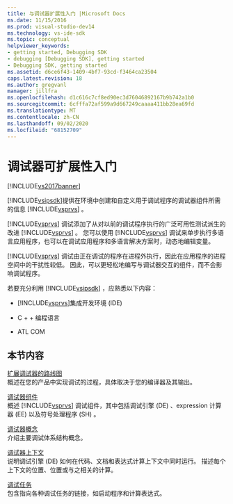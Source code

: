 ```yaml
---
title: 与调试器扩展性入门 |Microsoft Docs
ms.date: 11/15/2016
ms.prod: visual-studio-dev14
ms.technology: vs-ide-sdk
ms.topic: conceptual
helpviewer_keywords:
- getting started, Debugging SDK
- debugging [Debugging SDK], getting started
- Debugging SDK, getting started
ms.assetid: d6ce6f43-1409-4bf7-93cd-f3464ca23504
caps.latest.revision: 18
ms.author: gregvanl
manager: jillfra
ms.openlocfilehash: d1c616c7cf8ed90ec3d76046892167b9b742a1b0
ms.sourcegitcommit: 6cfffa72af599a9d667249caaaa411bb28ea69fd
ms.translationtype: MT
ms.contentlocale: zh-CN
ms.lasthandoff: 09/02/2020
ms.locfileid: "68152709"
---
```

# <a name="getting-started-with-debugger-extensibility"></a>调试器可扩展性入门
[!INCLUDE[vs2017banner](../../includes/vs2017banner.md)]

[!INCLUDE[vsipsdk](../../includes/vsipsdk-md.md)]提供在环境中创建和自定义用于调试程序的调试器组件所需的信息 [!INCLUDE[vsprvs](../../includes/vsprvs-md.md)] 。  
  
 [!INCLUDE[vsprvs](../../includes/vsprvs-md.md)] 调试添加了从对以前的调试程序执行的广泛可用性测试派生的改进 [!INCLUDE[vsprvs](../../includes/vsprvs-md.md)] 。 您可以使用 [!INCLUDE[vsprvs](../../includes/vsprvs-md.md)] 调试来单步执行多语言应用程序，也可以在调试应用程序和多语言解决方案时，动态地编辑变量。  
  
 [!INCLUDE[vsprvs](../../includes/vsprvs-md.md)] 调试由正在调试的程序在进程外执行，因此在应用程序的进程空间中的干扰性较低。 因此，可以更轻松地编写与调试器交互的组件，而不会影响调试程序。  
  
 若要充分利用 [!INCLUDE[vsipsdk](../../includes/vsipsdk-md.md)] ，应熟悉以下内容：  
  
- [!INCLUDE[vsprvs](../../includes/vsprvs-md.md)]集成开发环境 (IDE)   
  
- C + + 编程语言  
  
- ATL COM  
  
## <a name="in-this-section"></a>本节内容  
 [扩展调试器的路线图](../../extensibility/debugger/roadmap-for-extending-the-debugger.md)  
 概述在您的产品中实现调试的过程，具体取决于您的编译器及其输出。  
  
 [调试器组件](../../extensibility/debugger/debugger-components.md)  
 概述 [!INCLUDE[vsprvs](../../includes/vsprvs-md.md)] 调试组件，其中包括调试引擎 (DE) 、expression 计算器 (EE) 以及符号处理程序 (SH) 。  
  
 [调试器概念](../../extensibility/debugger/debugger-concepts.md)  
 介绍主要调试体系结构概念。  
  
 [调试器上下文](../../extensibility/debugger/debugger-contexts.md)  
 说明调试引擎 (DE) 如何在代码、文档和表达式计算上下文中同时运行。 描述每个上下文的位置、位置或与之相关的计算。  
  
 [调试任务](../../extensibility/debugger/debugging-tasks.md)  
 包含指向各种调试任务的链接，如启动程序和计算表达式。

